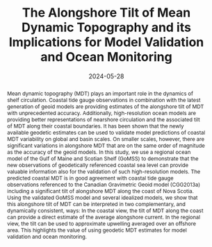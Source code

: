 ---
title: "The Alongshore Tilt of Mean Dynamic Topography and its Implications for Model Validation and Ocean Monitoring"
authors:
- christoph
- E.C.J. Oliver
- K.R. Thompson
date: "2024-05-28"
doi: "10.5194/egusphere-2024-1489"

# Schedule page publish date (NOT publication's date).
publishDate:

# Publication type.
# Accepts a single type but formatted as a YAML list (for Hugo requirements).
# Enter a publication type from the CSL standard.
publication_types: ["manuscript"]

# Publication name and optional abbreviated publication name.
publication: "*Ocean Science* (in review, preprint available)"
publication_short: ""

abstract: "Mean dynamic topography (MDT) plays an important role in the dynamics of shelf circulation. Coastal tide gauge observations in combination with the latest generation of geoid models are providing estimates of the alongshore tilt of MDT with unprecedented accuracy. Additionally, high-resolution ocean models are providing better representations of nearshore circulation and the associated tilt of MDT along their coastal boundaries. It has been shown that the newly available geodetic estimates can be used to validate model predictions of coastal MDT variability on global and basin scales. On smaller scales, however, there are significant variations in alongshore MDT that are on the same order of magnitude as the accuracy of the geoid models.

In this study, we use a regional ocean model of the Gulf of Maine and Scotian Shelf (GoMSS) to demonstrate that the new observations of geodetically referenced coastal sea level can provide valuable information also for the validation of such high-resolution models. The predicted coastal MDT is in good agreement with coastal tide gauge observations referenced to the Canadian Gravimetric Geoid model (CGG2013a) including a significant tilt of alongshore MDT along the coast of Nova Scotia. Using the validated GoMSS model and several idealized models, we show that this alongshore tilt of MDT can be interpreted in two complementary, and dynamically consistent, ways: In the coastal view, the tilt of MDT along the coast can provide a direct estimate of the average alongshore current. In the regional view, the tilt can be used to approximate upwelling averaged over an offshore area. This highlights the value of using geodetic MDT estimates for model validation and ocean monitoring."

# Summary. An optional shortened abstract.
summary:

tags:

featured: false

# links:
# - name:
#   url:
url_pdf:
url_code:
url_dataset:
url_poster:
url_project:
url_slides:
url_source:
url_video:

# Featured image
# To use, add an image named `featured.jpg/png` to your page's folder. 
image:
  caption:
  focal_point:
  preview_only: false

# Associated Projects (optional).
#   Associate this publication with one or more of your projects.
#   Simply enter your project's folder or file name without extension.
#   E.g. `internal-project` references `content/project/internal-project/index.md`.
#   Otherwise, set `projects: []`.
projects:
-

# Slides (optional).
#   Associate this publication with Markdown slides.
#   Simply enter your slide deck's filename without extension.
#   E.g. `slides: "example"` references `content/slides/example/index.md`.
#   Otherwise, set `slides: ""`.
slides:

profile: false
---